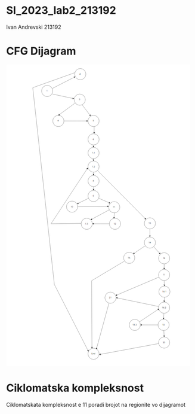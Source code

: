 # SI_2023_lab2_213192
Ivan Andrevski 213192

# CFG Dijagram

![slika](slika.png)

# Ciklomatska kompleksnost

Ciklomatskata kompleksnost e 11 poradi brojot na regionite vo dijagramot
